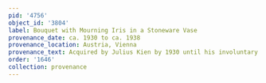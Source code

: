 ```yaml
---
pid: '4756'
object_id: '3804'
label: Bouquet with Mourning Iris in a Stoneware Vase
provenance_date: ca. 1930 to ca. 1938
provenance_location: Austria, Vienna
provenance_text: Acquired by Julius Kien by 1930 until his involuntary sale in 1938
order: '1646'
collection: provenance
---
```

